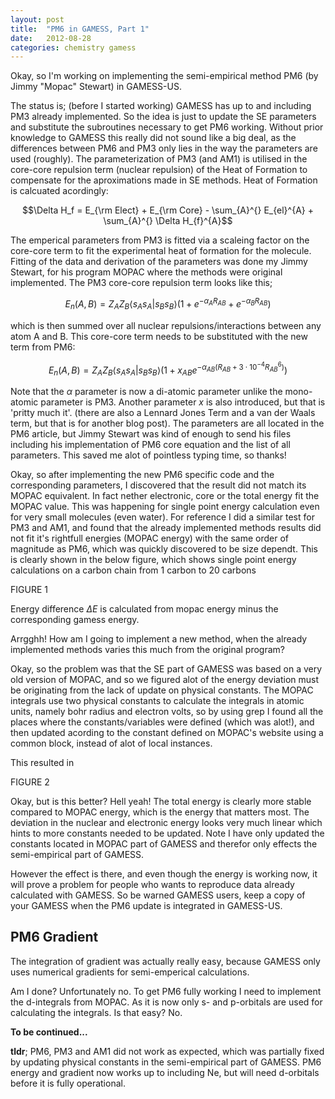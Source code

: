 ```yaml
---
layout: post
title:  "PM6 in GAMESS, Part 1"
date:   2012-08-28
categories: chemistry gamess
---
```


Okay, so I'm working on implementing the semi-empirical method PM6 (by Jimmy "Mopac" Stewart) in GAMESS-US.

The status is; (before I started working) GAMESS has up to and including PM3 already implemented. So the idea is just to update the SE parameters and substitute the subroutines necessary to get PM6 working. Without prior knowledge to GAMESS this really did not sound like a big deal, as the differences between PM6 and PM3 only lies in the way the parameters are used (roughly). The parameterization of PM3 (and AM1) is utilised in the core-core repulsion term (nuclear repulsion) of the Heat of Formation to compensate for the aproximations made in SE methods. Heat of Formation is calcuated acordingly:

$$\Delta H_f = E_{\rm Elect} + E_{\rm Core} - \sum_{A}^{} E_{el}^{A} + \sum_{A}^{} \Delta H_{f}^{A}$$

The emperical parameters from PM3 is fitted via a scaleing factor on the core-core term to fit the experimental heat of formation for the molecule. Fitting of the data and derivation of the parameters was done my Jimmy Stewart, for his program MOPAC where the methods were original implemented. The PM3 core-core repulsion term looks like this; 

```math
E_n(A,B) = Z_A Z_B \langle s_A s_A | s_B s_B \rangle \left ( 1 + e^{-\alpha_A R_{AB}} + e^{-\alpha_B R_{AB}} \right )
```


which is then summed over all nuclear repulsions/interactions between any atom A and B. This core-core term needs to be substituted with the new term from PM6:

$$E_n(A,B) = Z_A Z_B \langle s_A s_A | s_B s_B \rangle \left ( 1 + x_{AB} e^{-\alpha_{AB} (R_{AB} + 3 \cdot 10^{-4} R_{AB}^6)} \right )$$

Note that the $\alpha$ parameter is now a di-atomic parameter unlike the mono-atomic parameter is PM3. Another parameter $x$ is also introduced, but that is 'pritty much it'. (there are also a Lennard Jones Term and a van der Waals term, but that is for another blog post). The parameters are all located in the PM6 article, but Jimmy Stewart was kind of enough to send his files including his implementation of PM6 core equation and the list of all parameters. This saved me alot of pointless typing time, so thanks!

Okay, so after implementing the new PM6 specific code and the corresponding parameters, I discovered that the result did not match its MOPAC equivalent. In fact nether electronic, core or the total energy fit the MOPAC value. This was happening for single point energy calculation even for very small molecules (even water). For reference I did a similar test for PM3 and AM1, and found that the already implemented methods results did not fit it's rightfull energies (MOPAC energy) with the same order of magnitude as PM6, which was quickly discovered to be size dependt. This is clearly shown in the below figure, which shows single point energy calculations on a carbon chain from 1 carbon to 20 carbons

FIGURE 1

Energy difference $\Delta E$ is calculated from mopac energy minus the corresponding gamess energy.

Arrgghh! How am I going to implement a new method, when the already implemented methods varies this much from the original program?

Okay, so the problem was that the SE part of GAMESS was based on a very old version of MOPAC, and so we figured alot of the energy deviation must be originating from the lack of update on physical constants. The MOPAC integrals use two physical constants to calculate the integrals in atomic units, namely bohr radius and electron volts, so by using grep I found all the places where the constants/variables were defined (which was alot!), and then updated acording to the constant defined on MOPAC's website using a common block, instead of alot of local instances.

This resulted in

FIGURE 2

Okay, but is this better? Hell yeah! The total energy is clearly more stable compared to MOPAC energy, which is the energy that matters most. The deviation in the nuclear and electronic energy looks very much linear which hints to more constants needed to be updated. Note I have only updated the constants located in MOPAC part of GAMESS and therefor only effects the semi-empirical part of GAMESS.

However the effect is there, and even though the energy is working now, it will prove a problem for people who wants to reproduce data already calculated with GAMESS. So be warned GAMESS users, keep a copy of your GAMESS when the PM6 update is integrated in GAMESS-US.

## PM6 Gradient

The integration of gradient was actually really easy, because GAMESS only uses numerical gradients for semi-emperical calculations.

Am I done? Unfortunately no. To get PM6 fully working I need to implement the d-integrals from MOPAC. As it is now only s- and p-orbitals are used for calculating the integrals. Is that easy? No.

**To be continued...**

**tldr**; PM6, PM3 and AM1 did not work as expected, which was partially fixed by updating physical constants in the semi-empirical part of GAMESS. PM6 energy and gradient now works up to including Ne, but will need d-orbitals before it is fully operational.





